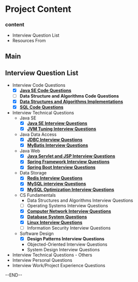 # Project Content

### content

- Interview Question List
- Resources From

## Main

## Interview Question List

- Interview Code Questions
  - [x] [**Java SE Code Questions**](interview-code-questions/java-code-questions.md)
  - [ ] **Data Structure and Algorithms Code Questions**
  - [x] [**Data Structures and Algorithms Implementations**](interview-code-questions/data-structures-and-algorithms-implemetations.md)
  - [x] [**SQL Code Questions**](interview-code-questions/sql-code-questions.md)
- Interview Technical Questions
  - Java SE
    - [x] [**Java SE Interview Questions**](interview-technical-questions/java-se-interview-questions.md)
    - [x] [**JVM Tuning Interview Questions**](interview-technical-questions/java-se-jvm-tuning-interview-questions.md)
  - Java Data Access
    - [x] [**JDBC Interview Questions**](interview-technical-questions/java-data-access-jdbc-interview-questions.md)
    - [x] [**MyBatis Interview Questions**](interview-technical-questions/java-data-access-mybatis-interview-questions.md)
  - Java Web
    - [x] [**Java Servlet and JSP Interview Questions**](interview-technical-questions/java-web-servlet-and-jsp-interview-questions.md)
    - [x] [**Spring Framework Interview Questions**](interview-technical-questions/java-web-spring-framework-interview-questions.md)
    - [x] [**Spring Boot Interview Questions**](interview-technical-questions/java-web-spring-boot-interview-questions.md)
  - Data Storage
    - [x] [**Redis Interview Questions**](interview-technical-questions/data-storage-redis-interview-questions.md)
    - [x] [**MySQL interview Questions**](interview-technical-questions/data-storage-mysql-interview-questions.md)
    - [x] [**MySQL Optimization Interview Questions**](interview-technical-questions/data-storage-mysql-optimization-interview-questions.md)
  - CS Fundamentals
    - Data Structures and Algorithms Interview Questions
    - [ ] Operating Systems Interview Questions
    - [x] [**Computer Network Interview Questions**](interview-technical-questions/cs-fundamentals-computer-network-interview-questions.md)
    - [x] [**Database System Questions**](interview-technical-questions/cs-fundamentals-database-systems-interview-questions.md)
    - [x] [**Linux Interview Questions**](interview-technical-questions/cs-fundamentals-linux-interview-questions.md)
    - [ ] Information Security Interview Questions
  - Software Design
    - [x] **Design Patterns Interview Questions**
    - Objected-Oriented Interview Questions
    - System Design Interview Questions
- Interview Technical Questions - Others
- Interview Personal Questions
- Interview Work/Project Experience Questions



--END--